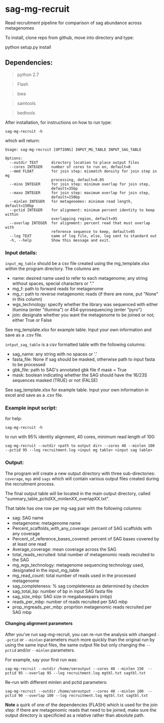 # sag-mg-recruit
Read recruitment pipeline for comparison of sag abundance across metagenomes

To install, clone repo from github, move into directory and type:

python setup.py install

## Dependencies:
> python 2.7

> Flash

> bwa

> samtools

> bedtools


After installation, for instructions on how to run type:

```
sag-mg-recruit -h
```

which will return:

```
Usage: sag-mg-recruit [OPTIONS] INPUT_MG_TABLE INPUT_SAG_TABLE

Options:
  --outdir TEXT      directory location to place output files
  --cores INTEGER    number of cores to run on, default=8
  --mmd FLOAT        for join step: mismatch density for join step in mg
                     processing, default=0.05
  --mino INTEGER     for join step: minimum overlap for join step,
                     default=35bp
  --maxo INTEGER     for join step: maximum overlap for join step,
                     default=150bp
  --minlen INTEGER   for metagenomes: minimum read length, default=150bp
  --pctid INTEGER    for alignment: minimum percent identity to keep within
                     overlapping region, default=95
  --overlap INTEGER  for alignment: percent read that must overlap with
                     reference sequence to keep, default=95
  --log TEXT         name of log file, else, log sent to standard out
  -h, --help         Show this message and exit.
```

### Input details:

```input_mg_table``` should be a csv file created using the mg_template.xlsx within the program directory.  The columns are:
- name: desired name used to refer to each metagenome; any string without spaces, special characters or "."
- mg_f: path to forward reads for metagenome
- mg_r: path to reverse metagenomic reads (if there are none, put "None" in this column)
- wgs_technology: specify whether the library was sequenced with either illumina (enter "illumina") or 454-pyrosequencing (enter "pyro")
- join: designate whether you want the metagenome to be joined or not; either True or False

See mg_template.xlsx for example table.  Input your own information and save as a .csv file.

```intput_sag_table``` is a csv formatted table with the following columns:
- sag_name: any string with no spaces or '.'
- fasta_file: None if sag should be masked, otherwise path to input fasta to be processed
- gbk_file: path to SAG's annotated gbk file if mask = True
- mask: boolean indicating whether the SAG should have the 16/23S sequences masked (TRUE) or not (FALSE)

See sag_template.xlsx for example table.  Input your own information in excel and save as a .csv file.

### Example input script:
for help:

```sag-mg-recruit -h```

to run with 95% identity alignment, 40 cores, minimum read length of 100:

```
sag-mg-recruit --outdir <path to output dir> --cores 40 --minlen 100  --pctid 95 --log recruitment.log <input mg table> <input sag table>
```



### Output:

The program will create a new output directory with three sub-directories:
```coverage```, ```mgs``` and ```sags``` which will contain various output files created during the recruitment process.  

The final output table will be located in the main output directory, called "summary_table_pctidXX_minlenXX_overlapXX.txt".

That table has one row per mg-sag pair with the following columns:
- sag: SAG name
- metagenome: metagenome name
- Percent_scaffolds_with_any_coverage: percent of SAG scaffolds with any coverage
- Percent_of_reference_bases_covered: percent of SAG bases covered by at least one read
- Average_coverage: mean coverage across the SAG
- total_reads_recruited: total number of metagenomic reads recruited to the SAG
- mg_wgs_technology: metagenome sequencing technology used, designated in the input_mg_table
- mg_read_count: total number of reads used in the processed metagenome
- sag_completeness: % sag completeness as determined by checkm
- sag_total_bp: number of bp in input SAG fasta file
- sag_size_mbp: SAG size in megabasepairs (mbp)
- reads_per_mbp: number of reads recruited per SAG mbp
- prop_mgreads_per_mbp: proprtion metagenomic reads recruited per SAG mbp


#### Changing alignment parameters

After you've run sag-mg-recruit, you can re-run the analysis with changed ```--pctid``` or ```--minlen``` parameters much more quickly than the original run by using the same input files, the same output file but only changing the ```--pctid``` and/or ```--minlen``` parameters. 

For example, say your first run was:

```
sag-mg-recruit --outdir /home/smroutput --cores 40 --minlen 150  --pctid 95 --overlap 95 --log recruitment.log mgtbl.txt sagtbl.txt
```

Re-run with different minlen and pctid parameters:
```
sag-mg-recruit --outdir /home/smroutput --cores 40 --minlen 100  --pctid 90 --overlap 100 --log recruitment.log mgtbl.txt sagtbl.txt
```

**Note** a quirk of one of the dependencies (FLASH) which is used for the join step: if there are metagenomic reads that need to be joined, make sure the output directory is specificied as a relative rather than absolute path.
